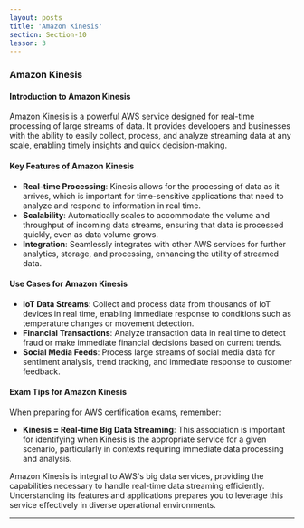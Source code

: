 ```yaml
---
layout: posts
title: 'Amazon Kinesis'
section: Section-10
lesson: 3
---
```


### Amazon Kinesis

#### Introduction to Amazon Kinesis

Amazon Kinesis is a powerful AWS service designed for real-time processing of large streams of data. It provides developers and businesses with the ability to easily collect, process, and analyze streaming data at any scale, enabling timely insights and quick decision-making.

<!-- pagebreak -->

#### Key Features of Amazon Kinesis

- **Real-time Processing**: Kinesis allows for the processing of data as it arrives, which is important for time-sensitive applications that need to analyze and respond to information in real time.
- **Scalability**: Automatically scales to accommodate the volume and throughput of incoming data streams, ensuring that data is processed quickly, even as data volume grows.
- **Integration**: Seamlessly integrates with other AWS services for further analytics, storage, and processing, enhancing the utility of streamed data.

<!-- pagebreak -->

#### Use Cases for Amazon Kinesis

- **IoT Data Streams**: Collect and process data from thousands of IoT devices in real time, enabling immediate response to conditions such as temperature changes or movement detection.
- **Financial Transactions**: Analyze transaction data in real time to detect fraud or make immediate financial decisions based on current trends.
- **Social Media Feeds**: Process large streams of social media data for sentiment analysis, trend tracking, and immediate response to customer feedback.

<!-- pagebreak -->

#### Exam Tips for Amazon Kinesis

When preparing for AWS certification exams, remember:

- **Kinesis = Real-time Big Data Streaming**: This association is important for identifying when Kinesis is the appropriate service for a given scenario, particularly in contexts requiring immediate data processing and analysis.

Amazon Kinesis is integral to AWS's big data services, providing the capabilities necessary to handle real-time data streaming efficiently. Understanding its features and applications prepares you to leverage this service effectively in diverse operational environments.

---
